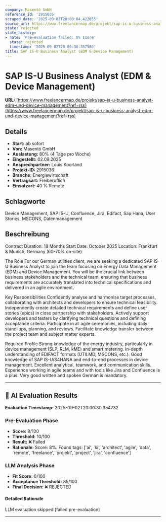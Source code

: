 ```yaml
---
company: Masentó GmbH
reference_id: '2915036'
scraped_date: '2025-09-02T20:00:04.422855'
source_url: https://www.freelancermap.de/projekt/sap-is-u-business-analyst-edm-und-device-management?ref=rss
state: rejected
state_history:
- note: 'Pre-evaluation failed: 8% score'
  state: rejected
  timestamp: '2025-09-02T20:00:30.357580'
title: SAP IS-U Business Analyst (EDM & Device Management)
---
```



# SAP IS-U Business Analyst (EDM & Device Management)
**URL:** [https://www.freelancermap.de/projekt/sap-is-u-business-analyst-edm-und-device-management?ref=rss](https://www.freelancermap.de/projekt/sap-is-u-business-analyst-edm-und-device-management?ref=rss)
## Details
- **Start:** ab sofort
- **Von:** Masentó GmbH
- **Auslastung:** 80% (4 Tage pro Woche)
- **Eingestellt:** 02.09.2025
- **Ansprechpartner:** Louis Koorland
- **Projekt-ID:** 2915036
- **Branche:** Energiewirtschaft
- **Vertragsart:** Freiberuflich
- **Einsatzart:** 40
                                                % Remote

## Schlagworte
Device Management, SAP IS-U, Confluence, Jira, Edifact, Sap Hana, User Stories, MSCONS, Datenmanagement

## Beschreibung
Contract Duration: 18 Months
Start Date: October 2025
Location: Frankfurt & Munich, Germany (60-70% on-site)

The Role
For our German utilities client, we are seeking a dedicated SAP IS-U Business Analyst to join the team focusing on Energy Data Management (EDM) and Device Management. You will be the crucial link between business stakeholders and the technical team, ensuring that business requirements are accurately translated into technical specifications and delivered in an agile environment.

Key Responsibilities
Confidently analyse and harmonise target processes, collaborating with architects and developers to ensure technical feasibility.
Independently create detailed technical requirements and define user stories (epics) in close partnership with stakeholders.
Actively support developers and testers by clarifying technical questions and defining acceptance criteria.
Participate in all agile ceremonies, including daily stand-ups, planning, and reviews.
Facilitate knowledge transfer between the project team and subject matter experts.

Required Profile
Strong knowledge of the energy industry, particularly in device management (SLP, RLM, kME) and smart metering.
In-depth understanding of EDIFACT formats (UTILMD, MSCONS, etc.).
Good knowledge of SAP IS-U/S4HANA and end-to-end processes in device management.
Excellent analytical, teamwork, and communication skills.
Experience working in agile teams and with tools like Jira and Confluence is a plus.
Very good written and spoken German is mandatory.

---

## 🤖 AI Evaluation Results

**Evaluation Timestamp:** 2025-09-02T20:00:30.354732

### Pre-Evaluation Phase
- **Score:** 8/100
- **Threshold:** 10/100
- **Result:** ❌ Failed
- **Rationale:** Score: 8%. Found tags: ['ai', 'ki', 'architect', 'agile', 'data', 'remote', 'freelance', 'projekt', 'project', 'jira', 'confluence']

### LLM Analysis Phase
- **Fit Score:** 0/100
- **Acceptance Threshold:** 85/100
- **Final Decision:** ❌ REJECTED

#### Detailed Rationale
LLM evaluation skipped (failed pre-evaluation)

---
